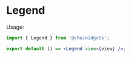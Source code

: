 # Legend

Usage:

```jsx
import { Legend } from '@chu/widgets';

export default () => <Legend view={view} />;
```

